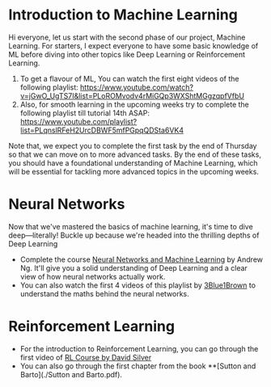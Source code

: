 # Introduction to Machine Learning
Hi everyone, let us start with the second phase of our project, Machine Learning.
For starters, I expect everyone to have some basic knowledge of ML before diving into other topics like Deep Learning or Reinforcement Learning.
1. To get a flavour of ML, You can watch the first eight videos of the following playlist: https://www.youtube.com/watch?v=jGwO_UgTS7I&list=PLoROMvodv4rMiGQp3WXShtMGgzqpfVfbU
2. Also, for smooth learning in the upcoming weeks try to complete the following playlist till tutorial 14th ASAP: https://www.youtube.com/playlist?list=PLqnslRFeH2UrcDBWF5mfPGpqQDSta6VK4
   
Note that, we expect you to complete the first task by the end of Thursday so that we can move on to more advanced tasks.
By the end of these tasks, you should have a foundational understanding of Machine Learning, which will be essential for tackling more advanced topics in the upcoming weeks.

# Neural Networks 

Now that we've mastered the basics of machine learning, it's time to dive deep—literally! Buckle up because we're headed into the thrilling depths of Deep Learning

- Complete the course [Neural Networks and Machine Learning](https://www.youtube.com/watch?v=CS4cs9xVecg&list=PLkDaE6sCZn6Ec-XTbcX1uRg2_u4xOEky0) by Andrew Ng.
It'll give you a solid understanding of Deep Learning and a clear view of how neural networks actually work.
- You can also watch the first 4 videos of this playlist by [3Blue1Brown](https://www.youtube.com/playlist?list=PLZHQObOWTQDNU6R1_67000Dx_ZCJB-3pi) to understand the maths behind the neural networks.

# Reinforcement Learning
- For the introduction to Reinforcement Learning, you can go through the first video of [RL Course by David Silver](https://www.youtube.com/watch?v=2pWv7GOvuf0&list=PLqYmG7hTraZDM-OYHWgPebj2MfCFzFObQ)
- You can also go through the first chapter from the book **[Sutton and Barto](./Sutton and Barto.pdf).






